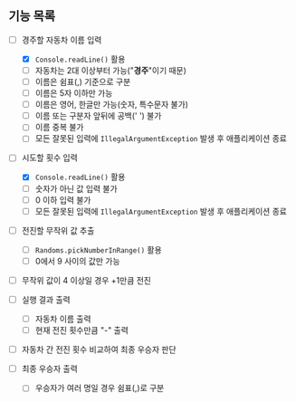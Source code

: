 ## 기능 목록

- [ ] 경주할 자동차 이름 입력
    - [x] `Console.readLine()` 활용
    - [ ] 자동차는 2대 이상부터 가능("**경주**"이기 때문)
    - [ ] 이름은 쉼표(,) 기준으로 구분
    - [ ] 이름은 5자 이하만 가능
    - [ ] 이름은 영어, 한글만 가능(숫자, 특수문자 불가)
    - [ ] 이름 또는 구분자 앞뒤에 공백(' ') 불가
    - [ ] 이름 중복 불가
    - [ ] 모든 잘못된 입력에 `IllegalArgumentException` 발생 후 애플리케이션 종료

- [ ] 시도할 횟수 입력
    - [x] `Console.readLine()` 활용
    - [ ] 숫자가 아닌 값 입력 불가
    - [ ] 0 이하 입력 불가
    - [ ] 모든 잘못된 입력에 `IllegalArgumentException` 발생 후 애플리케이션 종료

- [ ] 전진할 무작위 값 추출
    - [ ] `Randoms.pickNumberInRange()` 활용
    - [ ] 0에서 9 사이의 값만 가능

- [ ] 무작위 값이 4 이상일 경우 +1만큼 전진

- [ ] 실행 결과 출력
    - [ ] 자동차 이름 출력
    - [ ] 현재 전진 횟수만큼 "-" 출력

- [ ] 자동차 간 전진 횟수 비교하여 최종 우승자 판단

- [ ] 최종 우승자 출력
    - [ ] 우승자가 여러 명일 경우 쉼표(,)로 구분